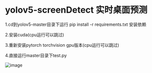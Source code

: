 # yolov5-screenDetect 实时桌面预测

1.cd到yolov5-master目录下运行 pip install -r requirements.txt 安装依赖

2.安装cuda(cpu运行可以跳过)

3.重新安装pytorch torchvision gpu版本(cpu运行可以跳过)

4.直接运行master目录下test.py

![image](https://user-images.githubusercontent.com/45934872/182556080-52a79789-a5e2-4da0-bf7d-b032ad808a1e.png)
